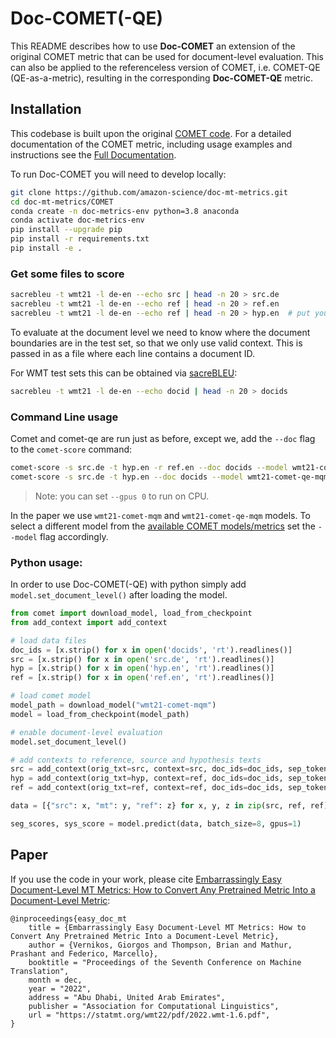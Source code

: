 # Doc-COMET(-QE)

This README describes how to use **Doc-COMET** an extension of the original COMET metric that can be used for document-level evaluation. This can also be applied to the referenceless version of COMET, i.e. COMET-QE (QE-as-a-metric), resulting in the corresponding **Doc-COMET-QE** metric.

## Installation

This codebase is built upon the original [COMET code](https://github.com/Unbabel/COMET). For a detailed documentation of the COMET metric, including usage examples and instructions see the [Full Documentation](https://unbabel.github.io/COMET/html/index.html).

To run Doc-COMET you will need to develop locally:
```bash
git clone https://github.com/amazon-science/doc-mt-metrics.git
cd doc-mt-metrics/COMET
conda create -n doc-metrics-env python=3.8 anaconda 
conda activate doc-metrics-env
pip install --upgrade pip
pip install -r requirements.txt
pip install -e .
```

### Get some files to score
```bash
sacrebleu -t wmt21 -l de-en --echo src | head -n 20 > src.de
sacrebleu -t wmt21 -l de-en --echo ref | head -n 20 > ref.en
sacrebleu -t wmt21 -l de-en --echo ref | head -n 20 > hyp.en  # put your system output here
```

To evaluate at the document level we need to know where the document boundaries are in the test set, so that we only use valid context. This is passed in as a file where each line contains a document ID.

For WMT test sets this can be obtained via [sacreBLEU](https://github.com/mjpost/sacrebleu):
```bash
sacrebleu -t wmt21 -l de-en --echo docid | head -n 20 > docids
```

### Command Line usage

Comet and comet-qe are run just as before, except we, add the `--doc` flag to the `comet-score` command:
```bash
comet-score -s src.de -t hyp.en -r ref.en --doc docids --model wmt21-comet-mqm
comet-score -s src.de -t hyp.en --doc docids --model wmt21-comet-qe-mqm
```
> Note: you can set `--gpus 0` to run on CPU.

In the paper we use `wmt21-comet-mqm` and `wmt21-comet-qe-mqm` models. To select a different model from the [available COMET models/metrics](https://unbabel.github.io/COMET/html/models.html) set the `--model` flag accordingly. 

### Python usage:

In order to use Doc-COMET(-QE) with python simply add `model.set_document_level()` after loading the model.

```python
from comet import download_model, load_from_checkpoint
from add_context import add_context

# load data files
doc_ids = [x.strip() for x in open('docids', 'rt').readlines()]
src = [x.strip() for x in open('src.de', 'rt').readlines()]
hyp = [x.strip() for x in open('hyp.en', 'rt').readlines()]
ref = [x.strip() for x in open('ref.en', 'rt').readlines()]

# load comet model
model_path = download_model("wmt21-comet-mqm")
model = load_from_checkpoint(model_path)

# enable document-level evaluation
model.set_document_level()

# add contexts to reference, source and hypothesis texts
src = add_context(orig_txt=src, context=src, doc_ids=doc_ids, sep_token=model.encoder.tokenizer.sep_token)
hyp = add_context(orig_txt=hyp, context=ref, doc_ids=doc_ids, sep_token=model.encoder.tokenizer.sep_token)
ref = add_context(orig_txt=ref, context=ref, doc_ids=doc_ids, sep_token=model.encoder.tokenizer.sep_token)

data = [{"src": x, "mt": y, "ref": z} for x, y, z in zip(src, ref, ref)]

seg_scores, sys_score = model.predict(data, batch_size=8, gpus=1)
```

## Paper

If you use the code in your work, please cite [Embarrassingly Easy Document-Level MT Metrics: How to Convert Any Pretrained Metric Into a Document-Level Metric](https://statmt.org/wmt22/pdf/2022.wmt-1.6.pdf):

```
@inproceedings{easy_doc_mt
    title = {Embarrassingly Easy Document-Level MT Metrics: How to Convert Any Pretrained Metric Into a Document-Level Metric},
    author = {Vernikos, Giorgos and Thompson, Brian and Mathur, Prashant and Federico, Marcello},
    booktitle = "Proceedings of the Seventh Conference on Machine Translation",
    month = dec,
    year = "2022",
    address = "Abu Dhabi, United Arab Emirates",
    publisher = "Association for Computational Linguistics",
    url = "https://statmt.org/wmt22/pdf/2022.wmt-1.6.pdf",
}
```
